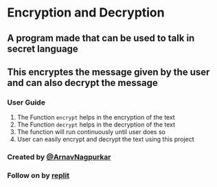 # Encryption and Decryption

## A program made that can be used to talk in secret language
## This encryptes the message given by the user and can also decrypt the message

### User Guide
1. The Function `encrypt` helps in the encryption of the text
2. The Function `decrypt` helps in the decryption of the text
3. The function will run continuously until user does so
4. User can easily encrypt and decrypt the text using this project

### Created by <a href="https://github.com/ArnavNagpurkar" target="_blank">@ArnavNagpurkar</a>
### Follow on by <a href="https://replit.com/@ArnavNagpurkar" target="_blank">replit</a>